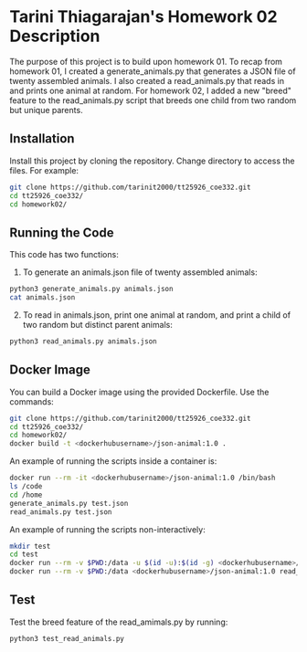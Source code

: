 # Tarini Thiagarajan's Homework 02 Description

The purpose of this project is to build upon homework 01. To recap from homework 01, I created a generate_animals.py 
that generates a JSON file of twenty assembled animals. I also created a read_animals.py that reads in and prints one animal at random.
For homework 02, I added a new "breed" feature to the read_animals.py script that breeds one child from two random but unique parents. 

## Installation

Install this project by cloning the repository. Change directory to access the files. For example:

```bash
git clone https://github.com/tarinit2000/tt25926_coe332.git
cd tt25926_coe332/
cd homework02/
```

## Running the Code

This code has two functions: 

1) To generate an animals.json file of twenty assembled animals: 

```bash
python3 generate_animals.py animals.json
cat animals.json
```

2) To read in animals.json, print one animal at random, and print a child of two random but distinct parent animals:

```bash
python3 read_animals.py animals.json
```

## Docker Image

You can build a Docker image using the provided Dockerfile. Use the commands:

```bash
git clone https://github.com/tarinit2000/tt25926_coe332.git
cd tt25926_coe332/
cd homework02/
docker build -t <dockerhubusername>/json-animal:1.0 .
```

An example of running the scripts inside a container is:

```bash
docker run --rm -it <dockerhubusername>/json-animal:1.0 /bin/bash
ls /code
cd /home
generate_animals.py test.json
read_animals.py test.json
```

An example of running the scripts non-interactively:

```bash
mkdir test
cd test
docker run --rm -v $PWD:/data -u $(id -u):$(id -g) <dockerhubusername>/json-animal:1.0 generate_animals.py /data/animals.json
docker run --rm -v $PWD:/data <dockerhubusername>/json-animal:1.0 read_animals.py /data/animals.json
```

## Test

Test the breed feature of the read_amimals.py by running:

```bash
python3 test_read_animals.py
```
